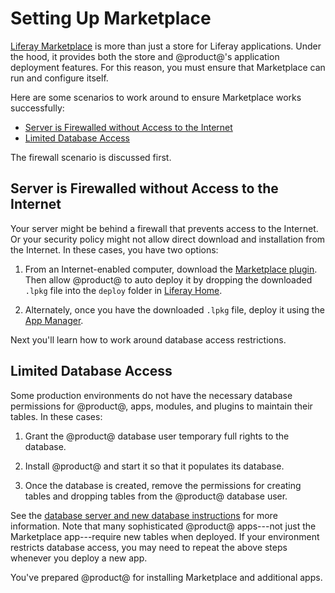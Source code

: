 # Setting Up Marketplace [](id=setting-up-marketplace-and-portal-security)

[Liferay Marketplace](https://www.liferay.com/marketplace)
is more than just a store for Liferay applications. Under the hood, it provides
both the store and @product@'s application deployment features. For this
reason, you must ensure that Marketplace can run and configure itself.

Here are some scenarios to work around to ensure Marketplace works successfully:

- [Server is Firewalled without Access to the Internet](#server-is-firewalled-without-access-to-the-internet)
- [Limited Database Access](#limited-database-access)

The firewall scenario is discussed first.

## Server is Firewalled without Access to the Internet [](id=server-is-firewalled-without-access-to-the-internet)

Your server might be behind a firewall that prevents access to the Internet. Or
your security policy might not allow direct download and installation from the
Internet. In these cases, you have two options:

1. From an Internet-enabled computer, download the
[Marketplace plugin](https://www.liferay.com/marketplace/download).
Then allow @product@ to auto deploy it by dropping the downloaded `.lpkg`
file into the `deploy` folder in
[Liferay Home](/discover/deployment/-/knowledge_base/7-1/installing-liferay#liferay-home).

2. Alternately, once you have the downloaded `.lpkg` file, deploy it using the
[App Manager](/discover/portal/-/knowledge_base/7-1/managing-and-configuring-apps).

Next you'll learn how to work around database access restrictions.

## Limited Database Access [](id=limited-database-access)

Some production environments do not have the necessary database permissions for
@product@, apps, modules, and plugins to maintain their tables. In these cases:

1. Grant the @product@ database user temporary full rights to the database.

2. Install @product@ and start it so that it populates its database.

3. Once the database is created, remove the permissions for creating tables and
dropping tables from the @product@ database user.

See the
[database server and new database instructions](/discover/deployment/-/knowledge_base/7-1/preparing-for-install#step-1-choose-a-database-server-and-create-a-new-database)
for more information. Note that many sophisticated
@product@ apps---not just the Marketplace app---require new tables when
deployed. If your environment restricts database access, you may need to repeat
the above steps whenever you deploy a new app.

You've prepared @product@ for installing Marketplace and additional apps.

